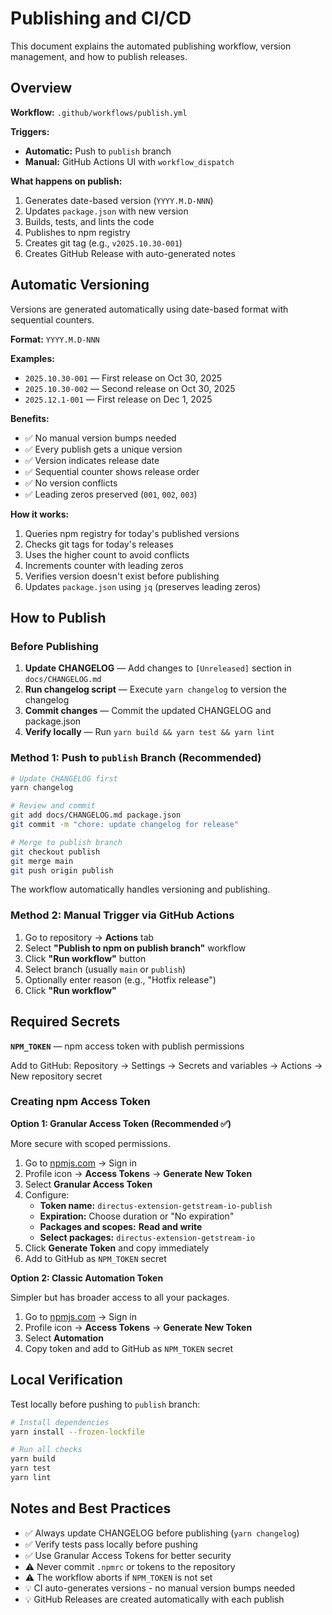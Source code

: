 # Publishing and CI/CD

This document explains the automated publishing workflow, version management, and how to publish releases.

## Overview

**Workflow:** `.github/workflows/publish.yml`

**Triggers:**

- **Automatic:** Push to `publish` branch
- **Manual:** GitHub Actions UI with `workflow_dispatch`

**What happens on publish:**

1. Generates date-based version (`YYYY.M.D-NNN`)
2. Updates `package.json` with new version
3. Builds, tests, and lints the code
4. Publishes to npm registry
5. Creates git tag (e.g., `v2025.10.30-001`)
6. Creates GitHub Release with auto-generated notes

## Automatic Versioning

Versions are generated automatically using date-based format with sequential counters.

**Format:** `YYYY.M.D-NNN`

**Examples:**

- `2025.10.30-001` — First release on Oct 30, 2025
- `2025.10.30-002` — Second release on Oct 30, 2025
- `2025.12.1-001` — First release on Dec 1, 2025

**Benefits:**

- ✅ No manual version bumps needed
- ✅ Every publish gets a unique version
- ✅ Version indicates release date
- ✅ Sequential counter shows release order
- ✅ No version conflicts
- ✅ Leading zeros preserved (`001`, `002`, `003`)

**How it works:**

1. Queries npm registry for today's published versions
2. Checks git tags for today's releases
3. Uses the higher count to avoid conflicts
4. Increments counter with leading zeros
5. Verifies version doesn't exist before publishing
6. Updates `package.json` using `jq` (preserves leading zeros)

## How to Publish

### Before Publishing

1. **Update CHANGELOG** — Add changes to `[Unreleased]` section in `docs/CHANGELOG.md`
2. **Run changelog script** — Execute `yarn changelog` to version the changelog
3. **Commit changes** — Commit the updated CHANGELOG and package.json
4. **Verify locally** — Run `yarn build && yarn test && yarn lint`

### Method 1: Push to `publish` Branch (Recommended)

```bash
# Update CHANGELOG first
yarn changelog

# Review and commit
git add docs/CHANGELOG.md package.json
git commit -m "chore: update changelog for release"

# Merge to publish branch
git checkout publish
git merge main
git push origin publish
```

The workflow automatically handles versioning and publishing.

### Method 2: Manual Trigger via GitHub Actions

1. Go to repository → **Actions** tab
2. Select **"Publish to npm on publish branch"** workflow
3. Click **"Run workflow"** button
4. Select branch (usually `main` or `publish`)
5. Optionally enter reason (e.g., "Hotfix release")
6. Click **"Run workflow"**

## Required Secrets

**`NPM_TOKEN`** — npm access token with publish permissions

Add to GitHub: Repository → Settings → Secrets and variables → Actions → New repository secret

### Creating npm Access Token

**Option 1: Granular Access Token (Recommended ✅)**

More secure with scoped permissions.

1. Go to [npmjs.com](https://www.npmjs.com/) → Sign in
2. Profile icon → **Access Tokens** → **Generate New Token**
3. Select **Granular Access Token**
4. Configure:
   - **Token name:** `directus-extension-getstream-io-publish`
   - **Expiration:** Choose duration or "No expiration"
   - **Packages and scopes:** **Read and write**
   - **Select packages:** `directus-extension-getstream-io`
5. Click **Generate Token** and copy immediately
6. Add to GitHub as `NPM_TOKEN` secret

**Option 2: Classic Automation Token**

Simpler but has broader access to all your packages.

1. Go to [npmjs.com](https://www.npmjs.com/) → Sign in
2. Profile icon → **Access Tokens** → **Generate New Token**
3. Select **Automation**
4. Copy token and add to GitHub as `NPM_TOKEN` secret

## Local Verification

Test locally before pushing to `publish` branch:

```bash
# Install dependencies
yarn install --frozen-lockfile

# Run all checks
yarn build
yarn test
yarn lint
```

## Notes and Best Practices

- ✅ Always update CHANGELOG before publishing (`yarn changelog`)
- ✅ Verify tests pass locally before pushing
- ✅ Use Granular Access Tokens for better security
- ⚠️ Never commit `.npmrc` or tokens to the repository
- ⚠️ The workflow aborts if `NPM_TOKEN` is not set
- 💡 CI auto-generates versions - no manual version bumps needed
- 💡 GitHub Releases are created automatically with each publish
